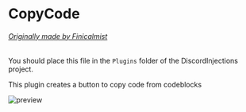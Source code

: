 # CopyCode
###### [Originally made by Finicalmist](https://github.com/Finicalmist/CopyCode/)

You should place this file in the `Plugins` folder of the DiscordInjections project.

This plugin creates a button to copy code from codeblocks

![preview](https://i-need.discord.cards/11ad94.png)